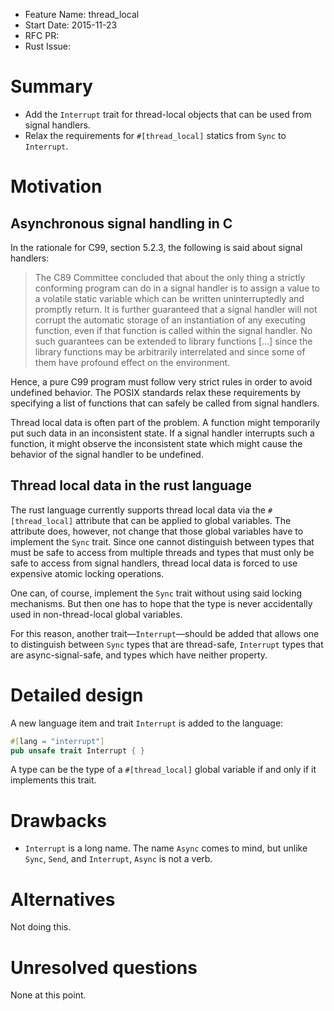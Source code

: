 - Feature Name: thread_local
- Start Date: 2015-11-23
- RFC PR:
- Rust Issue:

# Summary
[summary]: #summary

* Add the `Interrupt` trait for thread-local objects that can be used from
  signal handlers.
* Relax the requirements for `#[thread_local]` statics from `Sync` to
  `Interrupt`.

# Motivation
[motivation]: #motivation

## Asynchronous signal handling in C

In the rationale for C99, section 5.2.3, the following is said about signal
handlers:

>The C89 Committee concluded that about the only thing a strictly conforming
>program can do in a signal handler is to assign a value to a volatile static
>variable which can be written uninterruptedly and promptly return. It is
>further guaranteed that a signal handler will not corrupt the automatic storage
>of an instantiation of any executing function, even if that function is called
>within the signal handler.  No such guarantees can be extended to library
>functions [...] since the library functions may be arbitrarily interrelated and
>since some of them have profound effect on the environment. 

Hence, a pure C99 program must follow very strict rules in order to avoid
undefined behavior. The POSIX standards relax these requirements by specifying a
list of functions that can safely be called from signal handlers.

Thread local data is often part of the problem. A function might temporarily put
such data in an inconsistent state. If a signal handler interrupts such a
function, it might observe the inconsistent state which might cause the behavior
of the signal handler to be undefined.

## Thread local data in the rust language

The rust language currently supports thread local data via the `#[thread_local]`
attribute that can be applied to global variables. The attribute does, however,
not change that those global variables have to implement the `Sync` trait. Since
one cannot distinguish between types that must be safe to access from multiple
threads and types that must only be safe to access from signal handlers, thread
local data is forced to use expensive atomic locking operations.

One can, of course, implement the `Sync` trait without using said locking
mechanisms. But then one has to hope that the type is never accidentally used
in non-thread-local global variables.

For this reason, another trait—`Interrupt`—should be added that allows
one to distinguish between `Sync` types that are thread-safe, `Interrupt` types
that are async-signal-safe, and types which have neither property.

# Detailed design
[design]: #detailed-design

A new language item and trait `Interrupt` is added to the language:

```rust
#[lang = "interrupt"]
pub unsafe trait Interrupt { }
```

A type can be the type of a `#[thread_local]` global variable if and only if it
implements this trait.

# Drawbacks
[drawbacks]: #drawbacks

* `Interrupt` is a long name. The name `Async` comes to mind, but unlike `Sync`,
  `Send`, and `Interrupt`, `Async` is not a verb.

# Alternatives
[alternatives]: #alternatives

Not doing this.

# Unresolved questions
[unresolved]: #unresolved-questions

None at this point.
